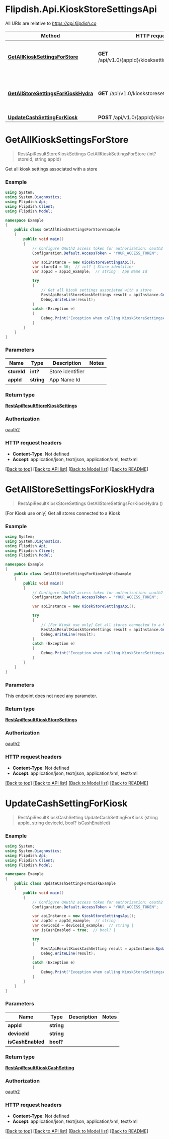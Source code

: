 # Flipdish.Api.KioskStoreSettingsApi

All URIs are relative to *https://api.flipdish.co*

Method | HTTP request | Description
------------- | ------------- | -------------
[**GetAllKioskSettingsForStore**](KioskStoreSettingsApi.md#getallkiosksettingsforstore) | **GET** /api/v1.0/{appId}/kiosksettings/store/{storeId} | Get all kiosk settings associated with a store
[**GetAllStoreSettingsForKioskHydra**](KioskStoreSettingsApi.md#getallstoresettingsforkioskhydra) | **GET** /api/v1.0/kioskstoresettings | [For Kiosk use only] Get all stores connected to a Kiosk
[**UpdateCashSettingForKiosk**](KioskStoreSettingsApi.md#updatecashsettingforkiosk) | **POST** /api/v1.0/{appId}/kiosksettings/cash | 


<a name="getallkiosksettingsforstore"></a>
# **GetAllKioskSettingsForStore**
> RestApiResultStoreKioskSettings GetAllKioskSettingsForStore (int? storeId, string appId)

Get all kiosk settings associated with a store

### Example
```csharp
using System;
using System.Diagnostics;
using Flipdish.Api;
using Flipdish.Client;
using Flipdish.Model;

namespace Example
{
    public class GetAllKioskSettingsForStoreExample
    {
        public void main()
        {
            // Configure OAuth2 access token for authorization: oauth2
            Configuration.Default.AccessToken = "YOUR_ACCESS_TOKEN";

            var apiInstance = new KioskStoreSettingsApi();
            var storeId = 56;  // int? | Store identifier
            var appId = appId_example;  // string | App Name Id

            try
            {
                // Get all kiosk settings associated with a store
                RestApiResultStoreKioskSettings result = apiInstance.GetAllKioskSettingsForStore(storeId, appId);
                Debug.WriteLine(result);
            }
            catch (Exception e)
            {
                Debug.Print("Exception when calling KioskStoreSettingsApi.GetAllKioskSettingsForStore: " + e.Message );
            }
        }
    }
}
```

### Parameters

Name | Type | Description  | Notes
------------- | ------------- | ------------- | -------------
 **storeId** | **int?**| Store identifier | 
 **appId** | **string**| App Name Id | 

### Return type

[**RestApiResultStoreKioskSettings**](RestApiResultStoreKioskSettings.md)

### Authorization

[oauth2](../README.md#oauth2)

### HTTP request headers

 - **Content-Type**: Not defined
 - **Accept**: application/json, text/json, application/xml, text/xml

[[Back to top]](#) [[Back to API list]](../README.md#documentation-for-api-endpoints) [[Back to Model list]](../README.md#documentation-for-models) [[Back to README]](../README.md)

<a name="getallstoresettingsforkioskhydra"></a>
# **GetAllStoreSettingsForKioskHydra**
> RestApiResultKioskStoreSettings GetAllStoreSettingsForKioskHydra ()

[For Kiosk use only] Get all stores connected to a Kiosk

### Example
```csharp
using System;
using System.Diagnostics;
using Flipdish.Api;
using Flipdish.Client;
using Flipdish.Model;

namespace Example
{
    public class GetAllStoreSettingsForKioskHydraExample
    {
        public void main()
        {
            // Configure OAuth2 access token for authorization: oauth2
            Configuration.Default.AccessToken = "YOUR_ACCESS_TOKEN";

            var apiInstance = new KioskStoreSettingsApi();

            try
            {
                // [For Kiosk use only] Get all stores connected to a Kiosk
                RestApiResultKioskStoreSettings result = apiInstance.GetAllStoreSettingsForKioskHydra();
                Debug.WriteLine(result);
            }
            catch (Exception e)
            {
                Debug.Print("Exception when calling KioskStoreSettingsApi.GetAllStoreSettingsForKioskHydra: " + e.Message );
            }
        }
    }
}
```

### Parameters
This endpoint does not need any parameter.

### Return type

[**RestApiResultKioskStoreSettings**](RestApiResultKioskStoreSettings.md)

### Authorization

[oauth2](../README.md#oauth2)

### HTTP request headers

 - **Content-Type**: Not defined
 - **Accept**: application/json, text/json, application/xml, text/xml

[[Back to top]](#) [[Back to API list]](../README.md#documentation-for-api-endpoints) [[Back to Model list]](../README.md#documentation-for-models) [[Back to README]](../README.md)

<a name="updatecashsettingforkiosk"></a>
# **UpdateCashSettingForKiosk**
> RestApiResultKioskCashSetting UpdateCashSettingForKiosk (string appId, string deviceId, bool? isCashEnabled)



### Example
```csharp
using System;
using System.Diagnostics;
using Flipdish.Api;
using Flipdish.Client;
using Flipdish.Model;

namespace Example
{
    public class UpdateCashSettingForKioskExample
    {
        public void main()
        {
            // Configure OAuth2 access token for authorization: oauth2
            Configuration.Default.AccessToken = "YOUR_ACCESS_TOKEN";

            var apiInstance = new KioskStoreSettingsApi();
            var appId = appId_example;  // string | 
            var deviceId = deviceId_example;  // string | 
            var isCashEnabled = true;  // bool? | 

            try
            {
                RestApiResultKioskCashSetting result = apiInstance.UpdateCashSettingForKiosk(appId, deviceId, isCashEnabled);
                Debug.WriteLine(result);
            }
            catch (Exception e)
            {
                Debug.Print("Exception when calling KioskStoreSettingsApi.UpdateCashSettingForKiosk: " + e.Message );
            }
        }
    }
}
```

### Parameters

Name | Type | Description  | Notes
------------- | ------------- | ------------- | -------------
 **appId** | **string**|  | 
 **deviceId** | **string**|  | 
 **isCashEnabled** | **bool?**|  | 

### Return type

[**RestApiResultKioskCashSetting**](RestApiResultKioskCashSetting.md)

### Authorization

[oauth2](../README.md#oauth2)

### HTTP request headers

 - **Content-Type**: Not defined
 - **Accept**: application/json, text/json, application/xml, text/xml

[[Back to top]](#) [[Back to API list]](../README.md#documentation-for-api-endpoints) [[Back to Model list]](../README.md#documentation-for-models) [[Back to README]](../README.md)

